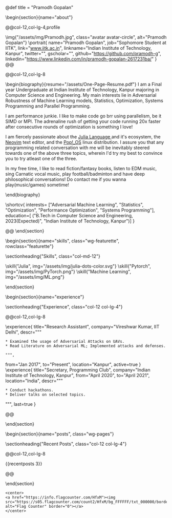 @def title = "Pramodh Gopalan"

<!-- -----------------
     BIOGRAPHY SECTION
     ----------------- -->

\begin{section}{name="about"}

<!-- LEFT COLUMN -->
@@col-12,col-lg-4,profile

\img{"/assets/img/Pramodh.jpg", class="avatar avatar-circle", alt="Pramodh Gopalan"}
\portrait{
  name="Pramodh Gopalan",
  job="Sophomore Student at IITK",
  link="www.iitk.ac.in",
  linkname="Indian Institute of Technology, Kanpur",
  twitter="",
  gscholar="",
  github="https://github.com/pramodh-g",
  linkedin="https://www.linkedin.com/in/pramodh-gopalan-2617231ba/"
}
@@ <!-- end of column -->

<!-- RIGHT COLUMN -->
@@col-12,col-lg-8

\begin{biography}{resume="/assets/One-Page-Resume.pdf"}
  I am a Final year Undergraduate at Indian Institute of Technology, Kanpur majoring in Computer Science and Engineering. My main interests lie in Adversarial Robustness of Machine Learning models, Statistics, Optimization, Systems Programming and Parallel Programming.

  I am performance junkie. I like to make code go brr using parallelism, be it SIMD or MPI. The adrenaline rush of getting your code running 20x faster after consecutive rounds of optimization is something I love!

  I am fiercely passionate about the [Julia Language ](https://julialang.org/) and it's ecosystem, the [Neovim](https://neovim.io/) text editor, and the [Pop!_OS](https://pop.system76.com/) linux distribution. I assure you that any programming related conversation with me will be inevitably steered towards one of the above three topics, wherein I'd try my best to convince you to try atleast one of the three.

  In my free time, I like to read fiction/fantasy books, listen to EDM music, sing Carnatic vocal music, play football/badminton and have deep philosophical conversations! Do contact me if you wanna play(music/games) sometime!

\end{biography}

\shortcv{
  interests= ["Adversarial Machine Learning", "Statistics", "Optimization", "Performance Optimization", "Systems Programming"],
  education=[
    ("B.Tech in Computer Science and Engineering, 2023(Expected)", "Indian Institute of Technology, Kanpur")]
}

@@ <!-- end of column -->
\end{section}

<!-- --------------
     SKILLS SECTION
     -------------- -->

\begin{section}{name="skills", class="wg-featurette", rowclass="featurette"}

\sectionheading{"Skills", class="col-md-12"}

\skill{"Julia", img="/assets/img/julia-dots-color.svg"}
\skill{"Pytorch", img="/assets/img/PyTorch.png"}
\skill{"Machine Learning", img="/assets/img/ML.png"}

\end{section}


<!-- ------------------
     EXPERIENCE SECTION
     ------------------ -->

\begin{section}{name="experience"}

\sectionheading{"Experience", class="col-12 col-lg-4"}

@@col-12,col-lg-8

\experience{
  title="Research Assistant",
  company="Vireshwar Kumar, IIT Delhi",
  descr="""

    * Examined the usage of Adversarial Attacks on UAVs.
    * Read Literature on Adversarial ML; Implemented attacks and defenses.

    """,
  from="Jan 2017",
  to="Present",
  location="Kanpur",
  active=true
  }
\experience{
  title="Secretary, Programming Club",
  company="Indian Institute of Technology, Kanpur",
  from="April 2020",
  to="April 2021",
  location="India",
  descr="""

    * Conduct hackathons.
    * Deliver talks on selected topics.
  """,
  last=true
  }

@@

\end{section}

<!-- -----------------------
     ACCOMPLISHMENTS SECTION
     ----------------------- -->

<!-- --------------------
     RECENT POSTS SECTION
     -------------------- -->

\begin{section}{name="posts", class="wg-pages"}

\sectionheading{"Recent Posts", class="col-12 col-lg-4"}

@@col-12,col-lg-8

{{recentposts 3}}

@@

\end{section}

~~~
<center>
<a href="https://info.flagcounter.com/HfxM"><img src="https://s05.flagcounter.com/count2/HfxM/bg_FFFFFF/txt_000000/border_CCCCCC/columns_5/maxflags_20/viewers_0/labels_1/pageviews_1/flags_0/percent_0/" alt="Flag Counter" border="0"></a>
</center>
~~~

<!-- -----------------
     PORTFOLIO SECTION XXX
     ----------------- -->

<!-- -------------
     TALKS SECTION XXX
     ------------- -->

<!-- --------------------
     FEATURED PUB SECTION XXX
     -------------------- -->

<!-- ---------------------------
     RECENT PUBLICATIONS SECTION XXX
     --------------------------- -->

